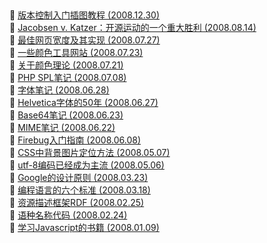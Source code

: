 ##   
🎉  [版本控制入门插图教程  (2008.12.30)](https://www.ruanyifeng.com/blog/2008/12/a_visual_guide_to_version_control.html)  
🎉  [Jacobsen v. Katzer：开源运动的一个重大胜利  (2008.08.14)](https://www.ruanyifeng.com/blog/2008/08/jacobsen_v_katzer.html)  
🎉  [最佳网页宽度及其实现  (2008.07.27)](https://www.ruanyifeng.com/blog/2008/07/best_webpage_width_and_realization.html)  
🎉  [一些颜色工具网站  (2008.07.23)](https://www.ruanyifeng.com/blog/2008/07/color_tools.html)  
🎉  [关于颜色理论  (2008.07.21)](https://www.ruanyifeng.com/blog/2008/07/color_theory.html)  
🎉  [PHP SPL笔记  (2008.07.08)](https://www.ruanyifeng.com/blog/2008/07/php_spl_notes.html)  
🎉  [字体笔记  (2008.06.28)](https://www.ruanyifeng.com/blog/2008/06/typography_notes.html)  
🎉  [Helvetica字体的50年  (2008.06.27)](https://www.ruanyifeng.com/blog/2008/06/helvetica_50th_anniversary.html)  
🎉  [Base64笔记  (2008.06.23)](https://www.ruanyifeng.com/blog/2008/06/base64.html)  
🎉  [MIME笔记  (2008.06.22)](https://www.ruanyifeng.com/blog/2008/06/mime.html)  
🎉  [Firebug入门指南  (2008.06.08)](https://www.ruanyifeng.com/blog/2008/06/firebug_tutorial.html)  
🎉  [CSS中背景图片定位方法  (2008.05.07)](https://www.ruanyifeng.com/blog/2008/05/css_background_image_positioning.html)  
🎉  [utf-8编码已经成为主流  (2008.05.06)](https://www.ruanyifeng.com/blog/2008/05/growth_of_utf-8_on_the_web.html)  
🎉  [Google的设计原则  (2008.03.23)](https://www.ruanyifeng.com/blog/2008/03/googles_design_guidelines.html)  
🎉  [编程语言的六个标准  (2008.03.18)](https://www.ruanyifeng.com/blog/2008/03/six_criteria_of_a_business-critical_programming_language.html)  
🎉  [资源描述框架RDF  (2008.02.25)](https://www.ruanyifeng.com/blog/2008/02/rdf.html)  
🎉  [语种名称代码  (2008.02.24)](https://www.ruanyifeng.com/blog/2008/02/codes_for_language_names.html)  
🎉  [学习Javascript的书籍  (2008.01.09)](https://www.ruanyifeng.com/blog/2008/01/javascript_book_recommendation.html)  
